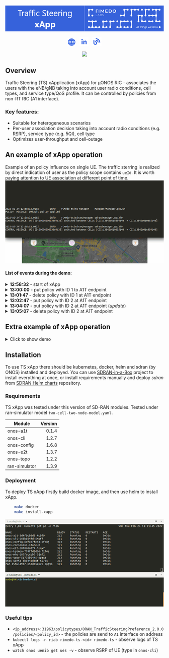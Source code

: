<p align="center"><img src="images/rimedo_ts.png"/></p>

<p align="center">
    <a href="https://www.rimedolabs.com/"><img src="images/web.png" /></a> &nbsp;
    <a href="https://www.linkedin.com/company/rimedolabs"><img src="images/linkedin.png" /></a> &nbsp;
    <a href="https://www.rimedolabs.com/blog/"><img src="images/blog.png" /></a>
</p>

<p align="center">
  <a href="https://img.shields.io/github/v/tag/onosproject/rimedo-ts?style=for-the-badge"><img src="https://img.shields.io/github/v/tag/onosproject/rimedo-ts?style=for-the-badge" /></a>
</p>

## Overview

Traffic Steering (TS) xApplication (xApp) for µONOS RIC - associates the users with the eNB/gNB taking into account user radio conditions, cell types, and service type/QoS profile. It can be controlled by policies from non-RT RIC (A1 interface).

### Key features:
- Suitable for heterogeneous scenarios
- Per-user association decision taking into account radio conditions (e.g. RSRP), service type (e.g. 5QI), cell type
- Optimizes user-throughput and cell-outage

## An example of xApp operation
Example of an policy influence on single UE. The traffic sterring is realized by direct indication of user as the policy scope contains `ueId`. It is worth paying attention to UE association at different point of time. 
![Demo](images/demo.gif)

#### List of events during the demo:

<details><summary><b>12:58:32</b> - start of xApp</summary>
    
```sh
there is no TS policy applied
```
    
</details>

<details><summary><b>13:00:00</b> - put policy with ID 1 to A1T endpoint</summary>

```json
{
   "scope":{
      "ueId":"0000000003064635"
   },
   "tspResources":[
      {
         "cellIdList":[
            {
               "plmnId":{
                  "mcc":"314",
                  "mnc":"628"
               },
               "cId":{
                  "ncI":470106432
               }
            }
         ],
         "preference":"PREFER"
      }
   ]
}
```
    
</details>

<details><summary><b>13:01:47</b> - delete policy with ID 1 at A1T endpoint</summary>
    
```sh
there is no TS policy applied
```
   
</details>

<details><summary><b>13:02:47</b> - put policy with ID 2 at A1T endpoint</summary>
    
```json
{
   "scope":{
      "ueId":"0000000003064635"
   },
   "tspResources":[
      {
         "cellIdList":[
            {
               "plmnId":{
                  "mcc":"314",
                  "mnc":"628"
               },
               "cId":{
                  "ncI":470106432
               }
            }
         ],
         "preference":"AVOID"
      }
   ]
}
```
    
</details>

<details><summary><b>13:04:07</b> - put policy with ID 2 at A1T endpoint (<i>update</i>)</summary>
  
```json
{
   "scope":{
      "ueId":"0000000003064635"
   },
   "tspResources":[
      {
         "cellIdList":[
            {
               "plmnId":{
                  "mcc":"314",
                  "mnc":"628"
               },
               "cId":{
                  "ncI":470106432
               }
            }
         ],
         "preference":"FORBID"
      }
   ]
}
```
    
</details>

<details><summary><b>13:05:07</b> - delete policy with ID 2 at A1T endpoint</summary>
    
```sh
there is no TS policy applied
```
   
</details>

## Extra example of xApp operation
<details><summary>Click to show demo</summary><br>
  
Example of an policy influence on single UE or group of UEs. The traffic sterring is realized by indication of user's service type as the policy scope contains `qosId` - in this case `5qI` value is used. It is assumed that only one slice exists. The values of 5QI are changing randomly according to the data generated by the simulator. It is worth paying attention to UE association at different point of time. 

![Demo](images/demo_slice_5qi.gif)

#### List of events during the demo:
    
<details><summary><b>13:55:00</b> - start of xApp</summary>
        
```sh
there is no TS policy applied
```
</details>
    
<details><summary><b>13:56:23</b> - put policy with ID 1 to A1T endpoint</summary>  

```json
{
   "scope":{
      "sliceId":{
         "sst":1,
         "sd":"456DEF",
         "plmnId":{
            "mcc":"314",
            "mnc":"628"
         }
      },
      "qosId":{
         "5qI":1
      }
   },
   "tspResources":[
      {
         "cellIdList":[
            {
               "plmnId":{
                  "mcc":"314",
                  "mnc":"628"
               },
               "cId":{
                  "ncI":470106432
               }
            }
         ],
         "preference":"SHALL"
      }
   ]
}
```
    
</details>
</details>
    
## Installation 
To use TS xApp there should be kubernetes, docker, helm and sdran (by ONOS) installed and deployed. You can use [SDRAN-in-a-Box](https://github.com/onosproject/sdran-in-a-box) project to install everything at once, or install requirements manually and deploy *sdran* from [SDRAN Helm charts](https://github.com/onosproject/sdran-helm-charts) repository.

### Requirements
TS xApp was tested under this version of SD-RAN modules. Tested under ran-simulator model `two-cell-two-node-model.yaml`.

| Module        | Version       | 
| ------------- |--------------:| 
| onos-a1t      | 0.1.4         | 
| onos-cli      | 1.2.7         | 
| onos-config   | 1.6.8         | 
| onos-e2t      | 1.3.7         | 
| onos-topo     | 1.2.2         | 
| ran-simulator | 1.3.9         | 

### Deployment

To deploy TS xApp firstly build docker image, and then use helm to install xApp.

```bash
    make docker
    make install-xapp
```

![Installation](images/install.gif)

### Useful tips
    
- `<ip_address>:31963/policytypes/ORAN_TrafficSteeringPreference_2.0.0/policies/<policy_id>` - the policies are send to `A1` interface on address
- `kubectl logs -n riab rimedo-ts-<id> rimedo-ts` - observe logs of TS xApp
- `watch onos uenib get ues -v` - observe RSRP of UE (type in `onos-cli`)
